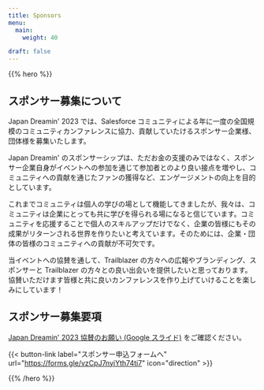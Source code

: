 ```yaml
---
title: Sponsors
menu:
  main:
    weight: 40

draft: false
---
```


{{% hero %}}

## スポンサー募集について
Japan Dreamin' 2023 では、Salesforce コミュニティによる年に一度の全国規模のコミュニティカンファレンスに協力、貢献していたけるスポンサー企業様、団体様を募集いたします。

Japan Dreamin' のスポンサーシップは、ただお金の支援のみではなく、スポンサー企業自身がイベントへの参加を通じて参加者とのより良い接点を増やし、コミュニティへの貢献を通じたファンの獲得など、エンゲージメントの向上を目的としています。

これまでコミュニティは個人の学びの場として機能してきましたが、我々は、コミュニティは企業にとっても共に学びを得られる場になると信じています。コミュニティを応援することで個人のスキルアップだけでなく、企業の皆様にもその成果がリターンされる世界を作りたいと考えています。そのためには、企業・団体の皆様のコミュニティへの貢献が不可欠です。

当イベントへの協賛を通して、Trailblazer の方々への広報やブランディング、スポンサーと Trailblazer の方々との良い出会いを提供したいと思っております。協賛いただけます皆様と共に良いカンファレンスを作り上げていけることを楽しみにしています！


## スポンサー募集要項
[Japan Dreamin' 2023 協賛のお願い (Google スライド)](https://docs.google.com/presentation/d/1FoP6yJIY2aPCN7MnUd8Y6lJ0LfegLIT1ALAXz2WxlrA/edit?usp=sharing) をご確認ください。

{{< button-link label="スポンサー申込フォームへ"
                url="https://forms.gle/vzCpJ7nyiYth74ti7"
                icon="direction" >}} 

{{% /hero %}}


<!-- Parteners list -->

<section class="content">
<h2><!--Coming Soon--></h2>
</section>